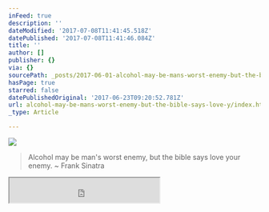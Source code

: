 ```yaml
---
inFeed: true
description: ''
dateModified: '2017-07-08T11:41:45.518Z'
datePublished: '2017-07-08T11:41:46.084Z'
title: ''
author: []
publisher: {}
via: {}
sourcePath: _posts/2017-06-01-alcohol-may-be-mans-worst-enemy-but-the-bible-says-love-y.md
hasPage: true
starred: false
datePublishedOriginal: '2017-06-23T09:20:52.781Z'
url: alcohol-may-be-mans-worst-enemy-but-the-bible-says-love-y/index.html
_type: Article

---
```

![](https://the-grid-user-content.s3-us-west-2.amazonaws.com/38050ffe-9710-4ec0-8c2c-6095f090794d.jpg)

> Alcohol may be man's worst enemy, but the bible says love your enemy. ~ Frank Sinatra

<iframe src="https://the-grid.github.io/ed-userhtml/?g=eJyFkcFuhCAQhu_7FFMO2xPQ2FtXTfYNemrSI-DE4qoQZqzx7Yu6cQ9t0pBA8s__f8xA2fhvcL0hqoSZGh9ibxYZbIeORX0CKP802Ik5jKIudS5vtq3227humAQ0ho00kW5-rMTm8u5Q-xBiJRakQzETb_kVneFPUsJ1Zb5nrYAdquDDk2f4Yo70pjVxMmOLbrKoXBj00UShQco7icKUHAIlV4k1mHPzPCtrvbFbioLzps9nRHNDQ0ubfKOG-CpA74zPjACbwkyYoAlI4zMDTTGGxHDu-bJdfG75AtjjgCOr9YH2furT_clKcslHfnTyzwj7zLqjhygL9ZLX4EfV0foXO7L-ARJXoGY" height="50" style=""></iframe>